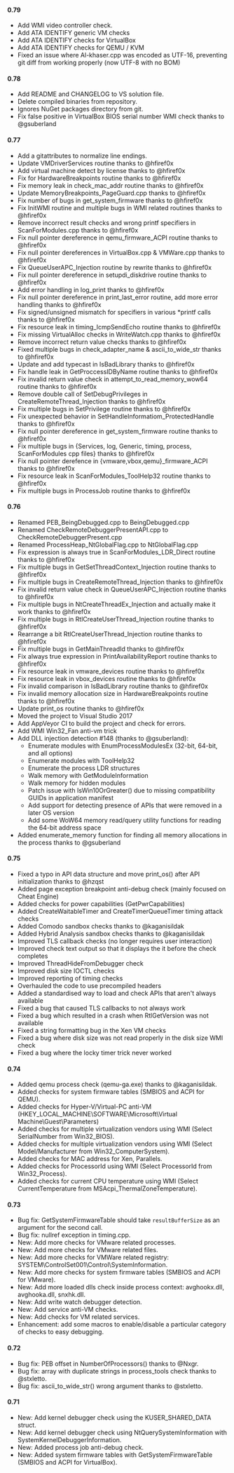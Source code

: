 #### 0.79
- Add WMI video controller check.
- Add ATA IDENTIFY generic VM checks
- Add ATA IDENTIFY checks for VirtualBox
- Add ATA IDENTIFY checks for QEMU / KVM
- Fixed an issue where Al-khaser.cpp was encoded as UTF-16, preventing git diff from working properly (now UTF-8 with no BOM)

#### 0.78
- Add README and CHANGELOG to VS solution file.
- Delete compiled binaries from repository.
- Ignores NuGet packages directory from  git.
- Fix false positive in VirtualBox BIOS serial number WMI check thanks to @gsuberland

#### 0.77
- Add a gitattributes to normalize line endings.
- Update VMDriverServices routine thanks to @hfiref0x
- Add virtual machine detect by license thanks to @hfiref0x
- Fix for HardwareBreakpoints routine thanks to @hfiref0x
- Fix memory leak in check_mac_addr routine thanks to @hfiref0x
- Update MemoryBreakpoints_PageGuard.cpp thanks to @hfiref0x
- Fix number of bugs in get_system_firmware thanks to @hfiref0x
- Fix InitWMI routine and multiple bugs in WMI related routines thanks to @hfiref0x
- Remove incorrect result checks and wrong printf specifiers in ScanForModules.cpp thanks to @hfiref0x
- Fix null pointer dereference in qemu_firmware_ACPI routine thanks to @hfiref0x
- Fix null pointer dereferences in VirtualBox.cpp & VMWare.cpp thanks to @hfiref0x
- Fix QueueUserAPC_Injection routine by rewrite thanks to @hfiref0x
- Fix null pointer dereference in setupdi_diskdrive routine thanks to @hfiref0x
- Add error handling in log_print thanks to @hfiref0x
- Fix null pointer dereference in print_last_error routine, add more error handling thanks to @hfiref0x
- Fix signed/unsigned mismatch for specifiers in various *printf calls thanks to @hfiref0x
- Fix resource leak in timing_IcmpSendEcho routine thanks to @hfiref0x
- Fix missing VirtualAlloc checks in WriteWatch.cpp thanks to @hfiref0x
- Remove incorrect return value checks thanks to @hfiref0x
- Fixed multiple bugs in check_adapter_name & ascii_to_wide_str thanks to @hfiref0x
- Update and add typecast in IsBadLibrary thanks to @hfiref0x
- Fix handle leak in GetProccessIDByName routine thanks to @hfiref0x
- Fix invalid return value check in attempt_to_read_memory_wow64 routine thanks to @hfiref0x
- Remove double call of SetDebugPrivileges in CreateRemoteThread_Injection thanks to @hfiref0x
- Fix multiple bugs in SetPrivilege routine thanks to @hfiref0x
- Fix unexpected behavior in SetHandleInformatiom_ProtectedHandle thanks to @hfiref0x
- Fix null pointer dereference in get_system_firmware routine thanks to @hfiref0x
- Fix multiple bugs in {Services, log, Generic, timing, process, ScanForModules cpp files}  thanks to @hfiref0x
- Fix null pointer derefence in {vmware,vbox,qemu}_firmware_ACPI thanks to @hfiref0x
- Fix resource leak in ScanForModules_ToolHelp32 routine thanks to @hfiref0x
- Fix multiple bugs in ProcessJob routine thanks to @hfiref0x

#### 0.76
- Renamed PEB_BeingDebugged.cpp to BeingDebugged.cpp
- Renamed CheckRemoteDebuggerPresentAPI.cpp to CheckRemoteDebuggerPresent.cpp
- Renamed ProcessHeap_NtGlobalFlag.cpp to NtGlobalFlag.cpp
- Fix expression is always true in ScanForModules_LDR_Direct routine thanks to @hfiref0x
- Fix multiple bugs in GetSetThreadContext_Injection routine thanks to @hfiref0x
- Fix multiple bugs in CreateRemoteThread_Injection thanks to @hfiref0x
- Fix invalid return value check in QueueUserAPC_Injection routine thanks to @hfiref0x
- Fix multiple bugs in NtCreateThreadEx_Injection and actually make it work thanks to @hfiref0x
- Fix multiple bugs in RtlCreateUserThread_Injection routine thanks to @hfiref0x
- Rearrange a bit RtlCreateUserThread_Injection routine thanks to @hfiref0x
- Fix multiple bugs in GetMainThreadId thanks to @hfiref0x
- Fix always true expression in PrintAvailabilityReport routine thanks to @hfiref0x
- Fix resource leak in vmware_devices routine thanks to @hfiref0x
- Fix resource leak in vbox_devices routine thanks to @hfiref0x
- Fix invalid comparison in IsBadLibrary routine thanks to @hfiref0x
- Fix invalid memory allocation size in HardwareBreakpoints routine thanks to @hfiref0x
- Update print_os routine thanks to @hfiref0x
- Moved the project to Visual Studio 2017
- Add AppVeyor CI to build the project and check for errors.
- Add WMI Win32_Fan anti-vm trick
- Add DLL injection detection #148 (thanks to @gsuberland):
    - Enumerate modules with EnumProcessModulesEx (32-bit, 64-bit, and all options)
    - Enumerate modules with ToolHelp32
    - Enumerate the process LDR structures
    - Walk memory with GetModuleInformation
    - Walk memory for hidden modules
    - Patch issue with IsWin10OrGreater() due to missing compatibility GUIDs in application manifest
    - Add support for detecting presence of APIs that were removed in a later OS version
    - Add some WoW64 memory read/query utility functions for reading the 64-bit address space
- Added enumerate_memory function for finding all memory allocations in the process thanks to @gsuberland

#### 0.75
- Fixed a typo in API data structure and move print_os() after API initialization thanks to @hzqst
- Added page exception breakpoint anti-debug check (mainly focused on Cheat Engine)
- Added checks for power capabilities (GetPwrCapabilities)
- Added CreateWaitableTimer and CreateTimerQueueTimer timing attack checks
- Added Comodo sandbox checks thanks to @kaganisildak
- Added Hybrid Analysis sandbox checks thanks to @kaganisildak
- Improved TLS callback checks (no longer requires user interaction)
- Improved check text output so that it displays the it before the check completes
- Improved ThreadHideFromDebugger check
- Improved disk size IOCTL checks
- Improved reporting of timing checks
- Overhauled the code to use precompiled headers
- Added a standardised way to load and check APIs that aren't always available
- Fixed a bug that caused TLS callbacks to not always work
- Fixed a bug which resulted in a crash when RtlGetVersion was not available
- Fixed a string formatting bug in the Xen VM checks
- Fixed a bug where disk size was not read properly in the disk size WMI check
- Fixed a bug where the locky timer trick never worked

#### 0.74
- Added qemu process check (qemu-ga.exe) thanks to @kaganisildak.
- Added checks for system firmware tables (SMBIOS and ACPI for QEMU).
- Added checks for Hyper-V/Virtual-PC anti-VM (HKEY_LOCAL_MACHINE\SOFTWARE\Microsoft\Virtual Machine\Guest\Parameters)
- Added checks for multiple virtualization vendors using WMI (Select SerialNumber from Win32_BIOS).
- Added checks for multiple virtualization vendors using WMI (Select Model/Manufacturer from Win32_ComputerSystem).
- Added checks for MAC address for Xen, Parallels.
- Added checks for ProcessorId using WMI (Select ProcessorId from Win32_Process).
- Added checks for current CPU temperature using WMI (Select CurrentTemperature from MSAcpi_ThermalZoneTemperature).

#### 0.73
- Bug fix: GetSystemFirmwareTable should take `resultBufferSize` as an argument for the second call.
- Bug fix: nullref exception in timing.cpp.
- New: Add more checks for VMware related processes.
- New: Add more checks for VMware related files.
- New: Add more checks for VMWare related registry: SYSTEM\\ControlSet001\\Control\\SystemInformation.
- New: Add more checks for system firmware tables (SMBIOS and ACPI for VMware).
- New: Add more loaded dlls check inside process context:  avghookx.dll, avghooka.dll, snxhk.dll.
- New: Add write watch debugger detection.
- New: Add service anti-VM checks.
- New: Add checks for VM related services.
- Enhancement: add some macros to enable/disable a particular category of checks to easy debugging.

#### 0.72
- Bug fix: PEB offset in NumberOfProcessors() thanks to @Nxgr.
- Bug fix: array with duplicate strings in process_tools check thanks to @stxletto.
- Bug fix: ascii_to_wide_str() wrong argument thanks to @stxletto.

#### 0.71
- New: Add kernel debugger check using the KUSER_SHARED_DATA struct.
- New: Add kernel debugger check using NtQuerySystemInformation with SystemKernelDebuggerInformation.
- New: Added process job anti-debug check.
- New: Added system firmware tables with GetSystemFirmwareTable (SMBIOS and ACPI for VirtualBox).
